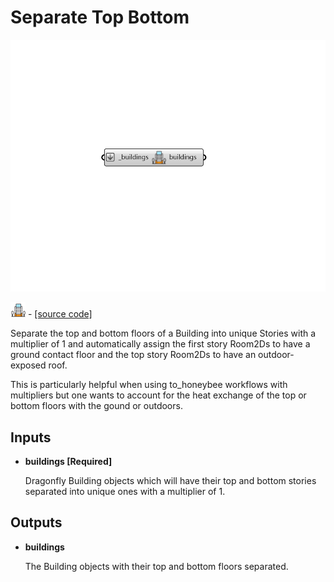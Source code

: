 # Separate Top Bottom

![](../../.gitbook/assets/Separate_Top_Bottom.png)

![](../../.gitbook/assets/Separate_Top_Bottom%20%281%29.png) - [\[source code\]](https://github.com/ladybug-tools/dragonfly-grasshopper/blob/master/dragonfly_grasshopper/src//DF%20Separate%20Top%20Bottom.py)

Separate the top and bottom floors of a Building into unique Stories with a multiplier of 1 and automatically assign the first story Room2Ds to have a ground contact floor and the top story Room2Ds to have an outdoor-exposed roof.

This is particularly helpful when using to\_honeybee workflows with multipliers but one wants to account for the heat exchange of the top or bottom floors with the gound or outdoors.

## Inputs

* **buildings \[Required\]**

  Dragonfly Building objects which will have their top and bottom stories separated into unique ones with a multiplier of 1. 

## Outputs

* **buildings**

  The Building objects with their top and bottom floors separated. 

